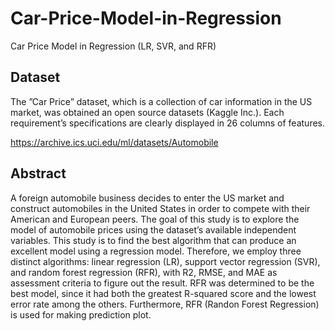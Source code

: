 # Car-Price-Model-in-Regression
Car Price Model in Regression (LR, SVR, and RFR)

## Dataset
The ”Car Price” dataset, which is a collection of car information in the US market, was obtained an open source datasets (Kaggle Inc.). Each requirement’s specifications are clearly displayed in 26 columns of features.

https://archive.ics.uci.edu/ml/datasets/Automobile

## Abstract
A foreign automobile business decides to enter the US market and construct automobiles in the United States in order to compete with their American and European peers. The goal of this study is to explore the model of automobile prices using the dataset’s available independent variables. This study is to find the best algorithm that can produce an excellent model using a regression model. Therefore, we employ three distinct algorithms: linear regression (LR), support vector regression (SVR), and random forest regression (RFR), with R2, RMSE, and MAE as assessment criteria to figure out the result. RFR was determined to be the best model, since it had both the greatest R-squared score and the lowest error rate among the others. Furthermore, RFR (Randon Forest Regression) is used for making prediction
plot.
